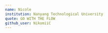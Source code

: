 ```yaml
---
name: Nicole
institution: Nanyang Technological University
quote: GO WITH THE FLOW
github_user: NikomiiC
---
```

